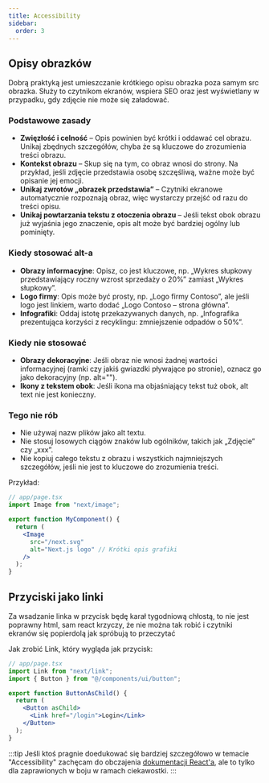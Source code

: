 ```yaml
---
title: Accessibility
sidebar:
  order: 3
---
```


## Opisy obrazków

Dobrą praktyką jest umieszczanie krótkiego opisu obrazka poza samym src obrazka. Służy to czytnikom ekranów, wspiera SEO oraz jest wyświetlany w przypadku, gdy zdjęcie nie może się załadować.

### Podstawowe zasady

- **Zwięzłość i celność** – Opis powinien być krótki i oddawać cel obrazu. Unikaj zbędnych szczegółów, chyba że są kluczowe do zrozumienia treści obrazu.
- **Kontekst obrazu** – Skup się na tym, co obraz wnosi do strony. Na przykład, jeśli zdjęcie przedstawia osobę szczęśliwą, ważne może być opisanie jej emocji.
- **Unikaj zwrotów „obrazek przedstawia”** – Czytniki ekranowe automatycznie rozpoznają obraz, więc wystarczy przejść od razu do treści opisu.
- **Unikaj powtarzania tekstu z otoczenia obrazu** – Jeśli tekst obok obrazu już wyjaśnia jego znaczenie, opis alt może być bardziej ogólny lub pominięty.

### Kiedy stosować alt-a

- **Obrazy informacyjne**: Opisz, co jest kluczowe, np. „Wykres słupkowy przedstawiający roczny wzrost sprzedaży o 20%” zamiast „Wykres słupkowy”.
- **Logo firmy**: Opis może być prosty, np. „Logo firmy Contoso”, ale jeśli logo jest linkiem, warto dodać „Logo Contoso – strona główna”.
- **Infografiki**: Oddaj istotę przekazywanych danych, np. „Infografika prezentująca korzyści z recyklingu: zmniejszenie odpadów o 50%”.

### Kiedy nie stosować

- **Obrazy dekoracyjne**: Jeśli obraz nie wnosi żadnej wartości informacyjnej (ramki czy jakiś gwiazdki pływające po stronie), oznacz go jako dekoracyjny (np. alt="").
- **Ikony z tekstem obok**: Jeśli ikona ma objaśniający tekst tuż obok, alt text nie jest konieczny.

### Tego nie rób

- Nie używaj nazw plików jako alt textu.
- Nie stosuj losowych ciągów znaków lub ogólników, takich jak „Zdjęcie” czy „xxx”.
- Nie kopiuj całego tekstu z obrazu i wszystkich najmniejszych szczegółów, jeśli nie jest to kluczowe do zrozumienia treści.

Przykład:

```jsx {8}
// app/page.tsx
import Image from "next/image";

export function MyComponent() {
  return (
    <Image
      src="/next.svg"
      alt="Next.js logo" // Krótki opis grafiki
    />
  );
}
```

## Przyciski jako linki

Za wsadzanie linka w przycisk będę karał tygodniową chłostą, to nie jest poprawny html, sam react krzyczy, że nie można tak robić i czytniki ekranów się popierdolą jak spróbują to przeczytać

Jak zrobić Link, który wygląda jak przycisk:

```jsx
// app/page.tsx
import Link from "next/link";
import { Button } from "@/components/ui/button";

export function ButtonAsChild() {
  return (
    <Button asChild>
      <Link href="/login">Login</Link>
    </Button>
  );
}
```

:::tip
Jeśli ktoś pragnie doedukować się bardziej szczegółowo w temacie "Accessibility" zachęcam do obczajenia [dokumentacji React'a](https://legacy.reactjs.org/docs/accessibility.html), ale to tylko dla zaprawionych w boju w ramach ciekawostki.
:::
